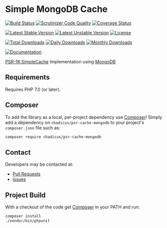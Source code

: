 # Simple MongoDB Cache

[![Build Status](https://travis-ci.org/chadicus/psr-cache-mongodb.svg?branch=master)](https://travis-ci.org/chadicus/psr-cache-mongodb)
[![Scrutinizer Code Quality](https://scrutinizer-ci.com/g/chadicus/psr-cache-mongodb/badges/quality-score.png?b=master)](https://scrutinizer-ci.com/g/chadicus/psr-cache-mongodb/?branch=master)
[![Coverage Status](https://coveralls.io/repos/github/chadicus/psr-cache-mongodb/badge.svg?branch=master)](https://coveralls.io/github/chadicus/psr-cache-mongodb?branch=master)

[![Latest Stable Version](https://poser.pugx.org/chadicus/psr-cache-mongodb/v/stable)](https://packagist.org/packages/chadicus/psr-cache-mongodb)
[![Latest Unstable Version](https://poser.pugx.org/chadicus/psr-cache-mongodb/v/unstable)](https://packagist.org/packages/chadicus/psr-cache-mongodb)
[![License](https://poser.pugx.org/chadicus/psr-cache-mongodb/license)](https://packagist.org/packages/chadicus/psr-cache-mongodb)

[![Total Downloads](https://poser.pugx.org/chadicus/psr-cache-mongodb/downloads)](https://packagist.org/packages/chadicus/psr-cache-mongodb)
[![Daily Downloads](https://poser.pugx.org/chadicus/psr-cache-mongodb/d/daily)](https://packagist.org/packages/chadicus/psr-cache-mongodb)
[![Monthly Downloads](https://poser.pugx.org/chadicus/psr-cache-mongodb/d/monthly)](https://packagist.org/packages/chadicus/psr-cache-mongodb)

[![Documentation](https://img.shields.io/badge/reference-phpdoc-blue.svg?style=flat)](http://pholiophp.org/chadicus/psr-cache-mongodb)

[PSR-16 SimpleCache](http://www.php-fig.org/psr/psr-16/) Implementation using [MongoDB](https://docs.mongodb.com/php-library/master/)

## Requirements

Requires PHP 7.0 (or later).

## Composer
To add the library as a local, per-project dependency use [Composer](http://getcomposer.org)! Simply add a dependency on `chadicus/psr-cache-mongodb` to your project's `composer.json` file such as:

```sh
composer require chadicus/psr-cache-mongodb
```

## Contact
Developers may be contacted at:

 * [Pull Requests](https://github.com/chadicus/psr-cache-mongodb/pulls)
 * [Issues](https://github.com/chadicus/psr-cache-mongodb/issues)

## Project Build
With a checkout of the code get [Composer](http://getcomposer.org) in your PATH and run:

```sh
composer install
./vendor/bin/phpunit
```
